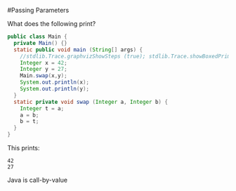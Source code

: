 #Passing Parameters

What does the following print?

```java
public class Main {
  private Main() {}
  static public void main (String[] args) {
    //stdlib.Trace.graphvizShowSteps (true); stdlib.Trace.showBoxedPrimitivesAsPrimitive(false); stdlib.Trace.run ();
    Integer x = 42;
    Integer y = 27;
    Main.swap(x,y);
    System.out.println(x);
    System.out.println(y);
  }
  static private void swap (Integer a, Integer b) {
    Integer t = a;
    a = b;
    b = t;
  }
}
```

This prints:

```
42
27
```

Java is call-by-value